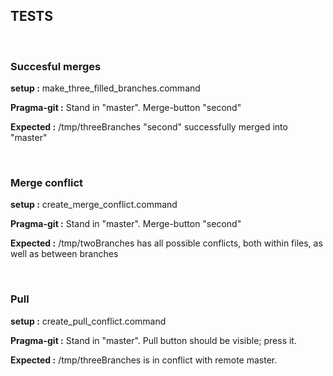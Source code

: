 TESTS
-----

 

### Succesful merges

**setup :** make_three_filled_branches.command

**Pragma-git :** Stand in "master". Merge-button "second"

**Expected :** /tmp/threeBranches "second" successfully merged into "master"

 

### Merge conflict

**setup :** create_merge_conflict.command

**Pragma-git :** Stand in "master". Merge-button "second"

**Expected :** /tmp/twoBranches has all possible conflicts, both within files,
as well as between branches

 

### Pull

**setup :** create_pull_conflict.command

**Pragma-git :** Stand in "master". Pull button should be visible; press it.

**Expected :** /tmp/threeBranches is in conflict with remote master.
